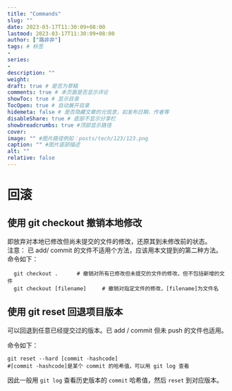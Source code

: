```yaml
---
title: "Commands"
slug: ""
date: 2023-03-17T11:30:09+08:00
lastmod: 2023-03-17T11:30:09+08:00
author: ["路非非"]
tags: # 标签
-
series:
-
description: ""
weight:
draft: true # 是否为草稿
comments: true # 本页面是否显示评论
showToc: true # 显示目录
TocOpen: true # 自动展开目录
hidemeta: false # 是否隐藏文章的元信息，如发布日期、作者等
disableShare: true # 底部不显示分享栏
showbreadcrumbs: true #顶部显示路径
cover:
image: "" #图片路径例如：posts/tech/123/123.png
caption: "" #图片底部描述
alt: ""
relative: false
---
```


# 回滚

## 使用 git checkout 撤销本地修改

即放弃对本地已修改但尚未提交的文件的修改，还原其到未修改前的状态。  
注意： 已 add/ commit 的文件不适用个方法，应该用本文提到的第二种方法。  
命令如下：
```shell
  git checkout .      # 撤销对所有已修改但未提交的文件的修改，但不包括新增的文件
  git checkout [filename]     # 撤销对指定文件的修改，[filename]为文件名
 ```

## 使用 git reset 回退项目版本

可以回退到任意已经提交过的版本。已 add / commit 但未 push 的文件也适用。

命令如下：
```shell
git reset --hard [commit -hashcode]
#[commit -hashcode]是某个 commit 的哈希值，可以用 git log 查看
```
因此一般用 `git log` 查看历史版本的 `commit` 哈希值，然后 `reset` 到对应版本。
